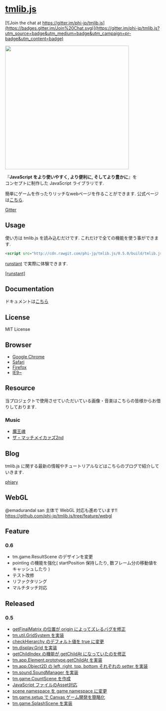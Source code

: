 # [tmlib.js](http://phi-jp.github.com/tmlib.js)

[![Join the chat at https://gitter.im/phi-jp/tmlib.js](https://badges.gitter.im/Join%20Chat.svg)](https://gitter.im/phi-jp/tmlib.js?utm_source=badge&utm_medium=badge&utm_campaign=pr-badge&utm_content=badge)

<img src="https://qiita-image-store.s3.amazonaws.com/0/7756/7aa8af56-c678-0146-d101-3064923f95b9.png" width=400 style="text-align: center;">

『**JavaScript をより使いやすく, より便利に, そしてより豊かに**』を  
コンセプトに制作した JavaScript ライブラリです.

簡単にゲームを作ったりリッチなwebページを作ることができます.
公式ページは[こちら](http://phi-jp.github.io/tmlib.js/).


[Gitter](https://gitter.im/phi-jp/tmlib.js#)

## Usage

使い方は tmlib.js を読み込むだけです.
これだけで全ての機能を使う事ができます.

```html
<script src="http://cdn.rawgit.com/phi-jp/tmlib.js/0.5.0/build/tmlib.js"></script>
```


[runstant](http://qiita.com/phi/items/e7fe30156c43a7690c1a) で実際に体験できます.

[[runstant]](http://goo.gl/B2JcWF)


## Documentation
ドキュメントは[こちら](http://phi-jp.github.io/tmlib.js/docs/index.html)


## License

MIT License


## Browser

- [Google Chrome](http://www.google.co.jp/chrome/intl/ja/landing_ch.html)
- [Safari](http://www.apple.com/jp/safari/)
- [Firefox](http://mozilla.jp/firefox/)
- [IE9~](#)


## Resource
当プロジェクトで使用させていただいている画像・音楽はこちらの皆様からお借りしております.

### Music
- [魔王魂](http://maoudamashii.jokersounds.com/)
- [ザ・マッチメイカァズ2nd](http://osabisi.sakura.ne.jp/m2/)

## Blog

tmlib.js に関する最新の情報やチュートリアルなどはこちらのブログで紹介していきます.

[phiary](http://phiary.me)


## WebGL

@emadurandal san 主体で WebGL 対応も進めています!!
https://github.com/phi-jp/tmlib.js/tree/feature/webgl


## Feature

### 0.6

- tm.game.ResultScene のデザインを変更
- pointing の機能を強化( startPosition 保持したり, 数フレーム分の移動値をキャッシュしたり )
- テスト改修
- リファクタリング
- マルチタッチ対応

## Released

### 0.5

- [getFinalMatrix の位置が origin によってズレるバグを修正](https://github.com/phi-jp/tmlib.js/pull/143)
- [tm.util.GridSystem を実装](https://github.com/phi-jp/tmlib.js/commit/04f26429391834b948ecf1b55e8b2d95e3d2ed2a)
- [checkHierarchy のデフォルト値を true に変更](https://github.com/phi-jp/tmlib.js/commit/1ea9499b5ef037d5cec8ed2c8b7ccbc2ea61080c)
- [tm.display.Grid を実装](https://github.com/phi-jp/tmlib.js/commit/90c1b986941df3adfba0847184c841dc883dc134)
- [getChildIndex の機能が getChildAt になっていたのを修正](https://github.com/phi-jp/tmlib.js/commit/103ba47c7631d162f7a79b4c213d7830f00389f1)
- [tm.app.Element.prototype.getChildAt を実装](https://github.com/phi-jp/tmlib.js/commit/103ba47c7631d162f7a79b4c213d7830f00389f1)
- [tm.app.Object2D の left, right, top, bottom それぞれの setter を実装](https://github.com/phi-jp/tmlib.js/commit/a0ca57c3866663794a8aad451f94120dbaaef3a5)
- [tm.sound.SoundManager を実装](https://github.com/phi-jp/tmlib.js/pull/147)
- [tm.game.CountScene を作成](https://github.com/phi-jp/tmlib.js/pull/148)
- [JavaScript ファイルのAsset対応](https://github.com/phi-jp/tmlib.js/issues/146)
- [scene namespace を game namespace に変更](https://github.com/phi-jp/tmlib.js/pull/151)
- [tm.game.setup で Canvas ゲーム開発を簡略化](https://github.com/phi-jp/tmlib.js/pull/152)
- [tm.game.SplashScene を実装](https://github.com/phi-jp/tmlib.js/pull/153)


